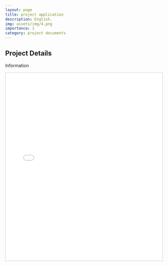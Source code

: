```yaml
---
layout: page
title: project application
description: English.
img: assets/img/4.png
importance: 1
category: project documents
---
```


## Project Details

Information

<div style="overflow: auto; height: 600px; border: 1px solid #ccc;">
    <iframe src="/assets/pdf/HKA_Poster_A0-Intl Cycling Conference, Imabari.pdf" width="100%" height="600px" style="border: none;"></iframe>
</div>
